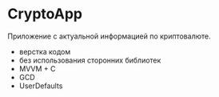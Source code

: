 # CryptoApp

Приложение с актуальной информацией по криптовалюте.
- верстка кодом
- без использования сторонних библиотек
- MVVM + C
- GCD
- UserDefaults

